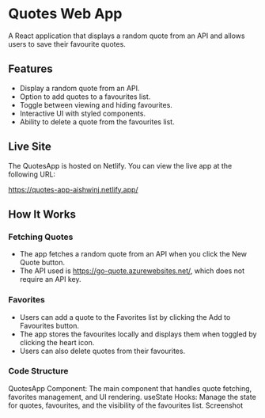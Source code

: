# Quotes Web App

A React application that displays a random quote from an API and allows users to save their favourite quotes.

## Features

- Display a random quote from an API.
- Option to add quotes to a favourites list.
- Toggle between viewing and hiding favourites.
- Interactive UI with styled components.
- Ability to delete a quote from the favourites list.


## Live Site
The QuotesApp is hosted on Netlify. You can view the live app at the following URL:

https://quotes-app-aishwinj.netlify.app/

## How It Works
### Fetching Quotes
- The app fetches a random quote from an API when you click the New Quote button.
- The API used is https://go-quote.azurewebsites.net/, which does not require an API key.
  
### Favorites
- Users can add a quote to the Favorites list by clicking the Add to Favourites button.
- The app stores the favourites locally and displays them when toggled by clicking the heart icon.
- Users can also delete quotes from their favourites.
  
### Code Structure
QuotesApp Component: The main component that handles quote fetching, favorites management, and UI rendering.
useState Hooks: Manage the state for quotes, favourites, and the visibility of the favourites list.
Screenshot
